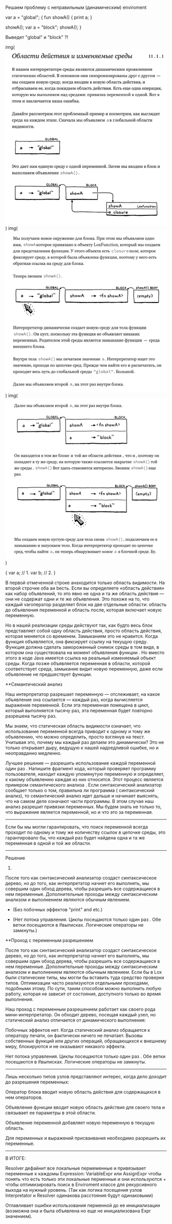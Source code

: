 Решаем проблему с неправильным (динамическим) enviroment

var a = "global";
{
  fun showA() {
    print a;
  }

  showA();
  var a = "block";
  showA();
}

Выведет "global" и "block" ?!

img(![Alt text](./1.png))
img(![Alt text](./2.png))
img(![Alt text](./3.png))


{
  var a;
  // 1.
  var b;
  // 2.
}

В первой отмеченной строке aнаходится только область видимости. На второй строчке оба aи bесть. Если вы определяете «область действия» как набор объявлений, то это явно не одна и та же область действия — они не содержат одни и те же объявления. Это похоже на то, что каждый varоператор разделяет блок на две отдельные области: область до объявления переменной и область после, которая включает новую переменную.

Но в нашей реализации среды действуют так, как будто весь блок представляет собой одну область действия, просто область действия, которая меняется со временем. Замыканиям это не нравится. Когда функция объявляется, она фиксирует ссылку на текущую среду. Функция должна сделать замороженный снимок среды в том виде, в котором она существовала на момент объявления функции . Но вместо этого в коде Java имеется ссылка на реальный изменяемый объект среды. Когда позже объявляется переменная в области, которой соответствует среда, замыкание видит новую переменную, даже если объявление не предшествует функции.


**Семантический анализ

Наш интерпретатор разрешает переменную — отслеживает, на какое объявление она ссылается — каждый раз, когда вычисляется выражение переменной. Если эта переменная помещена в цикл, который выполняется тысячу раз, эта переменная будет повторно разрешена тысячу раз.

Мы знаем, что статическая область видимости означает, что использование переменной всегда приводит к одному и тому же объявлению, что можно определить, просто взглянув на текст. Учитывая это, почему мы каждый раз делаем это динамически? Это не только открывает дыру, ведущую к нашей надоедливой ошибке, но и неоправданно медленно.

Лучшее решение — разрешить использование каждой переменной один раз . Напишите фрагмент кода, который проверяет программу пользователя, находит каждую упомянутую переменную и определяет, к какому объявлению каждая из них относится. Этот процесс является примером семантического анализа . Если синтаксический анализатор сообщает только о том, правильна ли программа ( синтаксический анализ), то семантический анализ идет дальше и начинает выяснять, что на самом деле означают части программы. В этом случае наш анализ разрешит привязки переменных. Мы будем знать не только то, что выражение является переменной, но и что это за переменная.

-----

 Если бы мы могли гарантировать, что поиск переменной всегда проходит по одному и тому же количеству ссылок в цепочке среды, это гарантировало бы, что каждый раз будет найдена одна и та же переменная в одной и той же области.

----

Решение 

1. 
После того как синтаксический анализатор создаст синтаксическое дерево, но до того, как интерпретатор начнет его выполнять, мы совершим один обход дерева, чтобы разрешить все содержащиеся в нем переменные. Дополнительные проходы между синтаксическим анализом и выполнением являются обычным явлением. 

- (Без побочных эффектов "print" and etc.)

- (Нет потока управления. Циклы посещаются только один раз . Обе ветки посещаются в ifвыписках. Логические операторы не замкнуты.)


**Проход с переменным разрешением

После того как синтаксический анализатор создаст синтаксическое дерево, но до того, как интерпретатор начнет его выполнять, мы совершим один обход дерева, чтобы разрешить все содержащиеся в нем переменные. Дополнительные проходы между синтаксическим анализом и выполнением являются обычным явлением. Если бы в Lox были статические типы, мы могли бы вставить туда средство проверки типов. Оптимизации часто реализуются отдельными проходами, подобными этому. По сути, таким способом можно выполнить любую работу, которая не зависит от состояния, доступного только во время выполнения.

Наш проход с переменным разрешением работает как своего рода мини-интерпретатор. Он обходит дерево, посещая каждый узел, но статический анализ отличается от динамического выполнения:

Побочных эффектов нет. Когда статический анализ обращается к оператору печати, он фактически ничего не печатает. Вызовы собственных функций или других операций, обращающихся к внешнему миру, блокируются и не оказывают никакого эффекта.

Нет потока управления. Циклы посещаются только один раз . Обе ветки посещаются в ifвыписках. Логические операторы не замкнуты.

----

Лишь несколько типов узлов представляют интерес, когда дело доходит до разрешения переменных:

Оператор блока вводит новую область действия для содержащихся в нем операторов.

Объявление функции вводит новую область действия для своего тела и связывает ее параметры в этой области.

Объявление переменной добавляет новую переменную в текущую область.

Для переменных и выражений присваивания необходимо разрешить их переменные.


----- 

В ИТОГЕ:

Resolver дефайнит все локальные пермеменные и привязывает переменные к каждомы Expression: VariableExpr или AssignExpr
чтобы понять что есть только эти локальные перменные и они используются + чтобы оптимизировать поиск в Enviroment классе
для рекурсивного выхода на нужный уровень. (Так как логика посещения узлов Interpretator и Resolver одинакова расстояния будут одинаковыми)

Отлавливает ошибки использования перменной до ее инициализации (возможна она и была объявлена но еще не инициализована Expr значением).